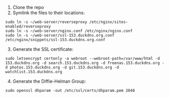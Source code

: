 1. Clone the repo
2. Symlink the files to their locations:
```
sudo ln -s ~/web-server/reverseproxy /etc/nginx/sites-enabled/reverseproxy
sudo ln -s ~/web-server/nginx.conf /etc/nginx/nginx.conf
sudo ln -s ~/web-server/ssl-153.duckdns.org.conf /etc/nginx/snippets/ssl-153.duckdns.org.conf
```
  
3. Generate the SSL certificate:

`sudo letsencrypt certonly -a webroot --webroot-path=/var/www/html -d 153.duckdns.org -d search.153.duckdns.org -d freenas.153.duckdns.org -d photos.153.duckdns.org -d git.153.duckdns.org -d watchlist.153.duckdns.org`

4. Generate the Diffie-Helman Group:

`sudo openssl dhparam -out /etc/ssl/certs/dhparam.pem 2048`

